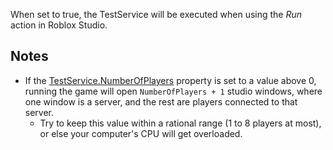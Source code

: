 When set to true, the TestService will be executed when using the _Run_ action in Roblox Studio.

Notes
-----

*   If the [TestService.NumberOfPlayers](https://developer.roblox.com/en-us/api-reference/property/TestService/NumberOfPlayers) property is set to a value above 0, running the game will open `NumberOfPlayers + 1` studio windows, where one window is a server, and the rest are players connected to that server.
    *   Try to keep this value within a rational range (1 to 8 players at most), or else your computer's CPU will get overloaded.